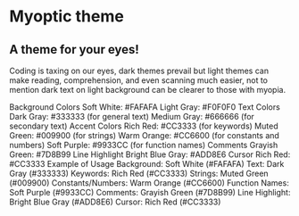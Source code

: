 # Myoptic theme 
## A theme for your eyes! 

Coding is taxing on our eyes, dark themes prevail but light themes can make reading, comprehension, and even scanning much easier, not to mention dark text on light background can be clearer to those with myopia.

Background Colors
Soft White: #FAFAFA
Light Gray: #F0F0F0
Text Colors
Dark Gray: #333333 (for general text)
Medium Gray: #666666 (for secondary text)
Accent Colors
Rich Red: #CC3333 (for keywords)
Muted Green: #009900 (for strings)
Warm Orange: #CC6600 (for constants and numbers)
Soft Purple: #9933CC (for function names)
Comments
Grayish Green: #7D8B99
Line Highlight
Bright Blue Gray: #ADD8E6
Cursor
Rich Red: #CC3333
Example of Usage
Background: Soft White (#FAFAFA)
Text: Dark Gray (#333333)
Keywords: Rich Red (#CC3333)
Strings: Muted Green (#009900)
Constants/Numbers: Warm Orange (#CC6600)
Function Names: Soft Purple (#9933CC)
Comments: Grayish Green (#7D8B99)
Line Highlight: Bright Blue Gray (#ADD8E6)
Cursor: Rich Red (#CC3333)